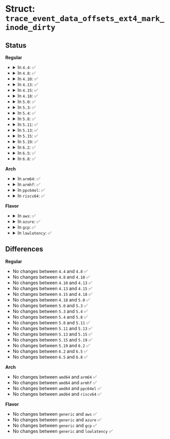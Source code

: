 # Struct: <code>trace_event_data_offsets_ext4_mark_inode_dirty</code>

## Status
<b>Regular</b>
<ul>
<li>
<details>
<summary>In <code>4.4</code>: ✅</summary>

```c
struct trace_event_data_offsets_ext4_mark_inode_dirty {
};
```
</details>
</li>
<li>
<details>
<summary>In <code>4.8</code>: ✅</summary>

```c
struct trace_event_data_offsets_ext4_mark_inode_dirty {
};
```
</details>
</li>
<li>
<details>
<summary>In <code>4.10</code>: ✅</summary>

```c
struct trace_event_data_offsets_ext4_mark_inode_dirty {
};
```
</details>
</li>
<li>
<details>
<summary>In <code>4.13</code>: ✅</summary>

```c
struct trace_event_data_offsets_ext4_mark_inode_dirty {
};
```
</details>
</li>
<li>
<details>
<summary>In <code>4.15</code>: ✅</summary>

```c
struct trace_event_data_offsets_ext4_mark_inode_dirty {
};
```
</details>
</li>
<li>
<details>
<summary>In <code>4.18</code>: ✅</summary>

```c
struct trace_event_data_offsets_ext4_mark_inode_dirty {
};
```
</details>
</li>
<li>
<details>
<summary>In <code>5.0</code>: ✅</summary>

```c
struct trace_event_data_offsets_ext4_mark_inode_dirty {
};
```
</details>
</li>
<li>
<details>
<summary>In <code>5.3</code>: ✅</summary>

```c
struct trace_event_data_offsets_ext4_mark_inode_dirty {
};
```
</details>
</li>
<li>
<details>
<summary>In <code>5.4</code>: ✅</summary>

```c
struct trace_event_data_offsets_ext4_mark_inode_dirty {
};
```
</details>
</li>
<li>
<details>
<summary>In <code>5.8</code>: ✅</summary>

```c
struct trace_event_data_offsets_ext4_mark_inode_dirty {
};
```
</details>
</li>
<li>
<details>
<summary>In <code>5.11</code>: ✅</summary>

```c
struct trace_event_data_offsets_ext4_mark_inode_dirty {
};
```
</details>
</li>
<li>
<details>
<summary>In <code>5.13</code>: ✅</summary>

```c
struct trace_event_data_offsets_ext4_mark_inode_dirty {
};
```
</details>
</li>
<li>
<details>
<summary>In <code>5.15</code>: ✅</summary>

```c
struct trace_event_data_offsets_ext4_mark_inode_dirty {
};
```
</details>
</li>
<li>
<details>
<summary>In <code>5.19</code>: ✅</summary>

```c
struct trace_event_data_offsets_ext4_mark_inode_dirty {
};
```
</details>
</li>
<li>
<details>
<summary>In <code>6.2</code>: ✅</summary>

```c
struct trace_event_data_offsets_ext4_mark_inode_dirty {
};
```
</details>
</li>
<li>
<details>
<summary>In <code>6.5</code>: ✅</summary>

```c
struct trace_event_data_offsets_ext4_mark_inode_dirty {
};
```
</details>
</li>
<li>
<details>
<summary>In <code>6.8</code>: ✅</summary>

```c
struct trace_event_data_offsets_ext4_mark_inode_dirty {
};
```
</details>
</li>
</ul>
<b>Arch</b>
<ul>
<li>
<details>
<summary>In <code>arm64</code>: ✅</summary>

```c
struct trace_event_data_offsets_ext4_mark_inode_dirty {
};
```
</details>
</li>
<li>
<details>
<summary>In <code>armhf</code>: ✅</summary>

```c
struct trace_event_data_offsets_ext4_mark_inode_dirty {
};
```
</details>
</li>
<li>
<details>
<summary>In <code>ppc64el</code>: ✅</summary>

```c
struct trace_event_data_offsets_ext4_mark_inode_dirty {
};
```
</details>
</li>
<li>
<details>
<summary>In <code>riscv64</code>: ✅</summary>

```c
struct trace_event_data_offsets_ext4_mark_inode_dirty {
};
```
</details>
</li>
</ul>
<b>Flavor</b>
<ul>
<li>
<details>
<summary>In <code>aws</code>: ✅</summary>

```c
struct trace_event_data_offsets_ext4_mark_inode_dirty {
};
```
</details>
</li>
<li>
<details>
<summary>In <code>azure</code>: ✅</summary>

```c
struct trace_event_data_offsets_ext4_mark_inode_dirty {
};
```
</details>
</li>
<li>
<details>
<summary>In <code>gcp</code>: ✅</summary>

```c
struct trace_event_data_offsets_ext4_mark_inode_dirty {
};
```
</details>
</li>
<li>
<details>
<summary>In <code>lowlatency</code>: ✅</summary>

```c
struct trace_event_data_offsets_ext4_mark_inode_dirty {
};
```
</details>
</li>
</ul>

## Differences
<b>Regular</b>
<ul>
<li>
No changes between <code>4.4</code> and <code>4.8</code> ✅
</li>
<li>
No changes between <code>4.8</code> and <code>4.10</code> ✅
</li>
<li>
No changes between <code>4.10</code> and <code>4.13</code> ✅
</li>
<li>
No changes between <code>4.13</code> and <code>4.15</code> ✅
</li>
<li>
No changes between <code>4.15</code> and <code>4.18</code> ✅
</li>
<li>
No changes between <code>4.18</code> and <code>5.0</code> ✅
</li>
<li>
No changes between <code>5.0</code> and <code>5.3</code> ✅
</li>
<li>
No changes between <code>5.3</code> and <code>5.4</code> ✅
</li>
<li>
No changes between <code>5.4</code> and <code>5.8</code> ✅
</li>
<li>
No changes between <code>5.8</code> and <code>5.11</code> ✅
</li>
<li>
No changes between <code>5.11</code> and <code>5.13</code> ✅
</li>
<li>
No changes between <code>5.13</code> and <code>5.15</code> ✅
</li>
<li>
No changes between <code>5.15</code> and <code>5.19</code> ✅
</li>
<li>
No changes between <code>5.19</code> and <code>6.2</code> ✅
</li>
<li>
No changes between <code>6.2</code> and <code>6.5</code> ✅
</li>
<li>
No changes between <code>6.5</code> and <code>6.8</code> ✅
</li>
</ul>
<b>Arch</b>
<ul>
<li>
No changes between <code>amd64</code> and <code>arm64</code> ✅
</li>
<li>
No changes between <code>amd64</code> and <code>armhf</code> ✅
</li>
<li>
No changes between <code>amd64</code> and <code>ppc64el</code> ✅
</li>
<li>
No changes between <code>amd64</code> and <code>riscv64</code> ✅
</li>
</ul>
<b>Flavor</b>
<ul>
<li>
No changes between <code>generic</code> and <code>aws</code> ✅
</li>
<li>
No changes between <code>generic</code> and <code>azure</code> ✅
</li>
<li>
No changes between <code>generic</code> and <code>gcp</code> ✅
</li>
<li>
No changes between <code>generic</code> and <code>lowlatency</code> ✅
</li>
</ul>

